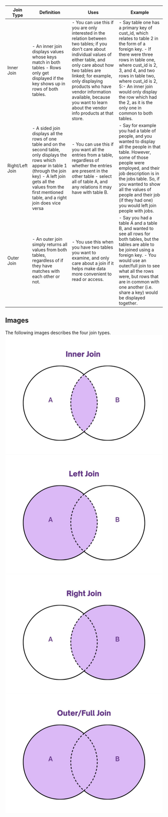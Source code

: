 | Join Type       | Definition                                                                                                                                                                                                                                          | Uses                                                                                                                                                                                                                                                                                                                                             | Example                                                                                                                                                                                                                                                                                                                                 |
|-----------------|-----------------------------------------------------------------------------------------------------------------------------------------------------------------------------------------------------------------------------------------------------|--------------------------------------------------------------------------------------------------------------------------------------------------------------------------------------------------------------------------------------------------------------------------------------------------------------------------------------------------|-----------------------------------------------------------------------------------------------------------------------------------------------------------------------------------------------------------------------------------------------------------------------------------------------------------------------------------------|
| Inner Join      | - An inner join displays values whose keys match in both tables  - Rows only get displayed if the key shows up in rows of both tables.                                                                                                               | - You can use this if you are only interested in the relation between two tables; if you don’t care about individual values of either table, and only care about how two tables are linked; for example, only displaying products who have vendor information available, because you want to learn about the vendor info products at that store. | - Say table one has a primary key of cust_id, which relates to table 2 in the form of a foreign key. - If there were three rows in table one, where cust_id is 2, 3, and 4, and two rows in table two, where cust_id is 2, 5:- An inner join would only display the row which had the 2, as it is the only one in common to both tables. |
| Right/Left Join | - A sided join displays all the rows of one table and on the second table, only displays the rows which appear in table 1 (through the join key) - A left join gets all the values from the first mentioned table, and a right join does vice versa | - You can use this if you want all the entries from a table, regardless of whether the entries are present in the other table - select all of table A, and any relations it may have with table B.                                                                                                                                                | - Say for example you had a table of people, and you wanted to display all the people in that table. However, some of those people were employed, and their job description is in the jobs table. So, if you wanted to show all the values of people and their job (if they had one) you would left join people with jobs.              |
| Outer Join      | - An outer join simply returns all values from both tables, regardless of if they have matches with each other or not.                                                                                                                               | - You use this when you have two tables you want to examine, and only care about a join if it helps make data more convenient to read or access.                                                                                                                                                                                                  | - Say you had a table A and a table B, and wanted to see all rows for both tables, but the tables are able to be joined using a foreign key. - You would use an outer/full join to see what all the rows were, but rows that are in common with one another (i.e. share a key) would be displayed together.                             |


## Images
The following images describes the four join types.
![Inner Join](/images/Inner%20Join.jpg "Inner Join")
![Left Join](/images/Inner%20Join%20(1).jpg "Left Join")
![Right Join](/images/Inner%20Join%20(2).jpg "Right Join")
![Outer Join](/images/Inner%20Join%20(3).jpg "Outer Join")